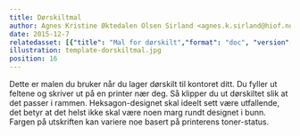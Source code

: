 ```yaml
---
title: Dørskiltmal
author: Agnes Kristine Øktedalen Olsen Sirland <agnes.k.sirland@hiof.no>
date: 2015-12-7
relatedasset: [{"title": "Mal for dørskilt","format": "doc", "version": "v1.0.0", "formathelpertext": "", "file": "dorskiltmal"}]
illustration: template-dorskiltmal.jpg
position: 16
---
```


Dette er malen du bruker når du lager dørskilt til kontoret ditt. Du fyller ut feltene og skriver ut på en printer nær deg. Så klipper du ut dørskiltet slik at det passer i rammen. Heksagon-designet skal ideelt sett være utfallende, det betyr at det helst ikke skal være noen marg rundt designet i bunn. Fargen på utskriften kan variere noe basert på printerens toner-status.

